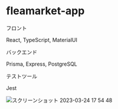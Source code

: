# fleamarket-app

フロント

React, TypeScript, MaterialUI

バックエンド

Prisma,  Express, PostgreSQL

テストツール

Jest


![スクリーンショット 2023-03-24 17 54 48](https://user-images.githubusercontent.com/110379185/227471790-69b6198d-c79a-4202-b5d7-9b8e3ccf5457.png)
